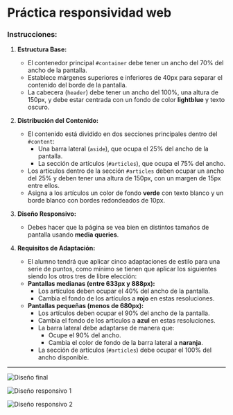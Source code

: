 # Práctica responsividad web

### Instrucciones:

1. **Estructura Base:**

   - El contenedor principal `#container` debe tener un ancho del 70% del ancho de la pantalla.
   - Establece márgenes superiores e inferiores de 40px para separar el contenido del borde de la pantalla.
   - La cabecera (`header`) debe tener un ancho del 100%, una altura de 150px, y debe estar centrada con un fondo de color **lightblue** y texto oscuro.

2. **Distribución del Contenido:**

   - El contenido está dividido en dos secciones principales dentro del `#content`:
     - Una barra lateral (`aside`), que ocupa el 25% del ancho de la pantalla.
     - La sección de artículos (`#articles`), que ocupa el 75% del ancho.
   - Los artículos dentro de la sección `#articles` deben ocupar un ancho del 25% y deben tener una altura de 150px, con un margen de 15px entre ellos.
   - Asigna a los artículos un color de fondo **verde** con texto blanco y un borde blanco con bordes redondeados de 10px.

3. **Diseño Responsivo:**

   - Debes hacer que la página se vea bien en distintos tamaños de pantalla usando **media queries**.

4. **Requisitos de Adaptación:**

    - El alumno tendrá que aplicar cinco adaptaciones de estilo para una serie de puntos, como mínimo se tienen que aplicar los siguientes siendo los otros tres de libre elección:
   - **Pantallas medianas (entre 633px y 888px):**
     - Los artículos deben ocupar el 40% del ancho de la pantalla.
     - Cambia el fondo de los artículos a **rojo** en estas resoluciones.
   - **Pantallas pequeñas (menos de 680px):**
     - Los artículos deben ocupar el 90% del ancho de la pantalla.
     - Cambia el fondo de los artículos a **azul** en estas resoluciones.
     - La barra lateral debe adaptarse de manera que:
       - Ocupe el 90% del ancho.
       - Cambia el color de fondo de la barra lateral a **naranja**.
     - La sección de artículos (`#articles`) debe ocupar el 100% del ancho disponible.

---

![Diseño final](../img/diseño.png)

![Diseño responsivo 1](../img/diseño2.png)

![Diseño responsivo 2](../img/diseño3.png)
